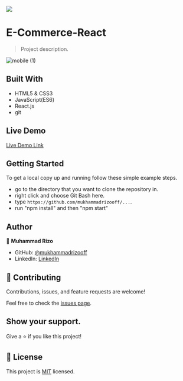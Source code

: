 
![](https://img.shields.io/badge/Microverse-blueviolet)

#  E-Commerce-React

> Project description.

![mobile (1)](https://user-images.githubusercontent.com/63915024/200814195-40a5459f-a31f-44b1-9143-9d1ead6ecce4.png)

## Built With

- HTML5 & CSS3
- JavaScript(ES6)
- React.js
- git

## Live Demo

[Live Demo Link](https://dev--mukhammadrizooff-humo-shop.netlify.app/)

## Getting Started

To get a local copy up and running follow these simple example steps.

- go to the directory that you want to clone the repository in.
- right click and choose Git Bash here.
- type `https://github.com/mukhammadrizooff/...`.
- run "npm install" and then "npm start"

## Author

👤 **Muhammad Rizo**

- GitHub: [@mukhammadrizooff](https://github.com/mukhammadrizooff)
- LinkedIn: [LinkedIn](https://www.linkedin.com/in/mukhammadrizooff/)


## 🤝 Contributing

Contributions, issues, and feature requests are welcome!

Feel free to check the [issues page](../../issues/).

## Show your support.

Give a ⭐️ if you like this project!

## 📝 License

This project is [MIT](./LICENSE) licensed.
